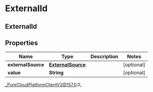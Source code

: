 # ExternalId

## ExternalId

## Properties

|Name | Type | Description | Notes|
|------------ | ------------- | ------------- | -------------|
| **externalSource** | [**ExternalSource**](ExternalSource) |  | [optional] |
| **value** | **String** |  | [optional] |



_PureCloudPlatformClientV2@157.0.0_
